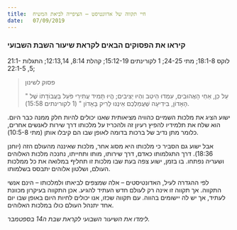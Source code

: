 ```yaml
---
title:  חיי תקווה של אדוונטיסט – הציפייה לביאת המשיח
date:   07/09/2019
---
```


### קיראו את הפסוקים הבאים לקראת שיעור השבת השבועי
לוקס 18:1-8; מתי 24-25; 1 לקורינתים 15:12-19; קהלת 8:14, 12:13,14; התגלות 21:1-5, 22:1-5;

> <p>פסוק לשינון</p>
> " עַל כֵּן, אַחַי הָאֲהוּבִים, עִמְדוּ הֵיטֵב וִהְיוּ יַצִּיבִים; הֱיוּ תָּמִיד עֲתִירֵי פֹּעַל בַּעֲבוֹדָתוֹ שֶׁל הָאָדוֹן, בִּידִיעָה שֶׁעֲמַלְכֶם אֵינֶנּוּ לָרִיק בָּאָדוֹן " (1 לקורינתים 15:58).

ישוע הציג את מלכות השמיים כהוויה מציאותית שאנו יכולים להיות חלק ממנה כבר היום. הוא שלח את תלמידיו להפיץ רעיון זה ולהכריז על מלכותו דרך שירות לאנשים אחרים, כלומר מתן נדיב של ברכות בדומה לאופן שבו הם קיבלו אותן (מתי 10:5-8). 

אבל ישוע גם הסביר כי מלכותו היא מסוג אחר, מלכות שאיננה מהעולם הזה (יוחנן 18:36). דרך  התגלמותו כאדם, דרך שירותו, מותו ותחייתו, נחנכה מלכות האלוהים ושעריה נפתחו. בו בזמן, ישוע צפה בעת שבו מלכות זו תחליף במלואה את כל ממלכות העולם, ושלטון אלוהים יתבסס בשלמותו. 

לפי ההגדרה לעיל, האדונטיסטים – אלה שמצפים לביאתו ולמלכותו – הינם אנשי התקווה. אך תקווה זו אינה רק לעולם חדש העתיד להגיע. אכן התקווה בעיקרון מכוונת לעתיד, אך יש לה יישומים בהווה. עם תקווה שכזו, אנו יכולים לחיות היום באופן שבו יום אחד יתנהל העולם כולו במלכות האלוהים. 

_לימדו את השיעור השבועי לקראת שבת ה14 בספטמבר._